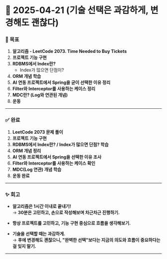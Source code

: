 # 📅 2025-04-21 (기술 선택은 과감하게, 변경해도 괜찮다)

### 🎯 목표
1. **알고리즘 - LeetCode 2073. Time Needed to Buy Tickets**
2. **프로젝트 기능 구현**
3. **RDBMS에서 Index란?**
   - Index가 많으면 단점이?
4. **ORM 개념 학습**
5. **AI 연동 프로젝트에서 Spring을 굳이 선택한 이유 정리**
6. **Filter와 Interceptor를 사용하는 케이스 정리**
7. **MDC란? (Log와 연관된 개념)**
8. **운동**

---

### ✅ 완료
1. **LeetCode 2073 문제 풀이**
2. **프로젝트 기능 구현**
3. **RDBMS에서 Index란? / Index가 많으면 단점? 학습**
4. **ORM 개념 정리**
5. **AI 연동 프로젝트에서 Spring을 선택한 이유 조사**
6. **Filter와 Interceptor를 사용하는 케이스 확인**
7. **MDC(Log 연관) 개념 학습**
8. **운동 완료**

---

### ✨ 회고

- **알고리즘은 1시간 이내로 끝내기!**  
  → **30분은 고민하고, 손으로 작성해보며 차근차근 진행하기.**

- **항상 프로젝트를 고민하고, 기능 구현 중심으로 흐름을 생각해보기.**

- **기술을 선택할 때는 과감하게.**  
  → **후에 변경해도 괜찮으니, "완벽한 선택"보다는 지금의 의도와 흐름이 중요하다는 걸 잊지 말기.**

---
